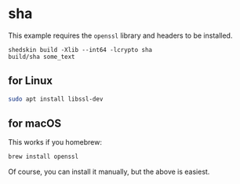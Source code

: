 # sha

This example requires the `openssl` library and headers to be installed.

```
shedskin build -Xlib --int64 -lcrypto sha
build/sha some_text
```


## for Linux

```bash
sudo apt install libssl-dev

```


## for macOS

This works if you homebrew:

```bash
brew install openssl
```

Of course, you can install it manually, but the above is easiest.
